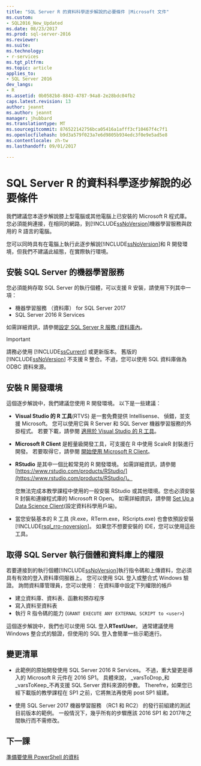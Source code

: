 ```yaml
---
title: "SQL Server R 的資料科學逐步解說的必要條件 |Microsoft 文件"
ms.custom:
- SQL2016_New_Updated
ms.date: 08/23/2017
ms.prod: sql-server-2016
ms.reviewer: 
ms.suite: 
ms.technology:
- r-services
ms.tgt_pltfrm: 
ms.topic: article
applies_to:
- SQL Server 2016
dev_langs:
- R
ms.assetid: 0b0582b8-8843-4787-94a8-2e28bdc04fb2
caps.latest.revision: 13
author: jeannt
ms.author: jeannt
manager: jhubbard
ms.translationtype: MT
ms.sourcegitcommit: 876522142756bca05416a1afff3cf10467f4c7f1
ms.openlocfilehash: b9d3a579f023a7e6d9805b934edc3f0e9e5ad5e8
ms.contentlocale: zh-tw
ms.lasthandoff: 09/01/2017

---
```

# <a name="prerequisites-for-the-data-science-walkthrough-for-sql-server-and-r"></a>SQL Server R 的資料科學逐步解說的必要條件

我們建議您本逐步解說膝上型電腦或其他電腦上已安裝的 Microsoft R 程式庫。 您必須能夠連接，在相同的網路，到[!INCLUDE[ssNoVersion](../../includes/ssnoversion-md.md)]機器學習服務與啟用的 R 語言的電腦。

您可以同時具有在電腦上執行此逐步解說[!INCLUDE[ssNoVersion](../../includes/ssnoversion-md.md)]和 R 開發環境，但我們不建議此組態，在實際執行環境。

## <a name="install-machine-learning-for-sql-server"></a>安裝 SQL Server 的機器學習服務

您必須能夠存取 SQL Server 的執行個體，可以支援 R 安裝，請使用下列其中一項：

+ 機器學習服務 （資料庫） for SQL Server 2017
+ SQL Server 2016 R Services

如需詳細資訊，請參閱[設定 SQL Server R 服務 (資料庫內](../r/set-up-sql-server-r-services-in-database.md)。

> [!IMPORTANT]
> 請務必使用 [!INCLUDE[ssCurrent](../../includes/sscurrent-md.md)] 或更新版本。 舊版的 [!INCLUDE[ssNoVersion](../../includes/ssnoversion-md.md)] 不支援 R 整合。不過，您可以使用 SQL 資料庫做為 ODBC 資料來源。

## <a name="install-an-r-development-environment"></a>安裝 R 開發環境

這個逐步解說中，我們建議您使用 R 開發環境。 以下是一些建議：

- **Visual Studio 的 R 工具**(RTVS) 是一套免費提供 Intellisense、 偵錯，並支援 Microsoft。 您可以使用它與 R Server 和 SQL Server 機器學習服務的外掛程式。 若要下載，請參閱 [適用於 Visual Studio 的 R 工具](https://www.visualstudio.com/features/rtvs-vs.aspx)。

- **Microsoft R Client** 是輕量級開發工具，可支援在 R 中使用 ScaleR 封裝進行開發。 若要取得它，請參閱 [開始使用 Microsoft R Client](https://msdn.microsoft.com/microsoft-r/r-client-get-started)。

- **RStudio** 是其中一個比較常見的 R 開發環境。 如需詳細資訊，請參閱 [https://www.rstudio.com/products/RStudio/](https://www.rstudio.com/products/RStudio/)。

    您無法完成本教學課程中使用的一般安裝 RStudio 或其他環境。您也必須安裝 R 封裝和連線程式庫的 Microsoft R Open。 如需詳細資訊，請參閱 [Set Up a Data Science Client](../r/set-up-a-data-science-client.md)(設定資料科學用戶端)。

- 當您安裝基本的 R 工具 (R.exe，RTerm.exe，RScripts.exe) 也會依預設安裝[!INCLUDE[rsql_rro-noversion](../../includes/rsql-rro-noversion-md.md)]。 如果您不想要安裝的 IDE，您可以使用這些工具。

## <a name="get-permissions-on-the-sql-server-instance-and-database"></a>取得 SQL Server 執行個體和資料庫上的權限

若要連接到的執行個體[!INCLUDE[ssNoVersion](../../includes/ssnoversion-md.md)]執行指令碼和上傳資料，您必須具有有效的登入資料庫伺服器上。  您可以使用 SQL 登入或整合式 Windows 驗證。 詢問資料庫管理員，您可以使用： 在資料庫中設定下列權限的帳戶

- 建立資料庫、資料表、函數和預存程序
- 寫入資料至資料表
- 執行 R 指令碼的能力 (`GRANT EXECUTE ANY EXTERNAL SCRIPT to <user>`)

這個逐步解說中，我們也可以使用 SQL 登入**RTestUser**。 通常建議使用 Windows 整合式的驗證，但使用的 SQL 登入會簡單一些示範進行。

## <a name="change-list"></a>變更清單

+ 此範例的原始開發使用 SQL Server 2016 R Services。 不過，重大變更是導入的 Microsoft R 元件在 2016 SP1。 具體來說， _varsToDrop_和_varsToKeep_不再支援 SQL Server 資料來源的參數。 Therefre，如果您已經下載版的教學課程在 SP1 之前，它將無法再使用 post SP1 組建。

+ 使用 SQL Server 2017 機器學習服務 （RC1 和 RC2） 的發行前組建的測試目前版本的範例。 一般情況下，幾乎所有的步驟應該 2016 SP1 和 2017年之間執行而不需修改。

## <a name="next-lesson"></a>下一課

[準備要使用 PowerShell 的資料](/walkthrough-prepare-the-data.md)

